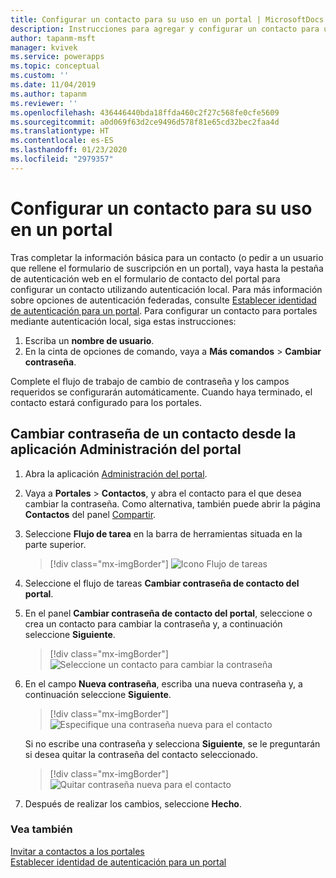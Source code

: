 ```yaml
---
title: Configurar un contacto para su uso en un portal | MicrosoftDocs
description: Instrucciones para agregar y configurar un contacto para usarse en un portal.
author: tapanm-msft
manager: kvivek
ms.service: powerapps
ms.topic: conceptual
ms.custom: ''
ms.date: 11/04/2019
ms.author: tapanm
ms.reviewer: ''
ms.openlocfilehash: 436446440bda18ffda460c2f27c568fe0cfe5609
ms.sourcegitcommit: a0d069f63d2ce9496d578f81e65cd32bec2faa4d
ms.translationtype: HT
ms.contentlocale: es-ES
ms.lasthandoff: 01/23/2020
ms.locfileid: "2979357"
---
```

# <a name="configure-a-contact-for-use-on-a-portal"></a>Configurar un contacto para su uso en un portal

Tras completar la información básica para un contacto (o pedir a un usuario que rellene el formulario de suscripción en un portal), vaya hasta la pestaña de autenticación web en el formulario de contacto del portal para configurar un contacto utilizando autenticación local. Para más información sobre opciones de autenticación federadas, consulte [Establecer identidad de autenticación para un portal](set-authentication-identity.md). Para configurar un contacto para portales mediante autenticación local, siga estas instrucciones:  

1.  Escriba un **nombre de usuario**.
2.  En la cinta de opciones de comando, vaya a **Más comandos** &gt; **Cambiar contraseña**.

Complete el flujo de trabajo de cambio de contraseña y los campos requeridos se configurarán automáticamente. Cuando haya terminado, el contacto estará configurado para los portales.

## <a name="change-password-for-a-contact-from-portal-management-app"></a>Cambiar contraseña de un contacto desde la aplicación Administración del portal

1.  Abra la aplicación [Administración del portal](configure-portal.md).

2.  Vaya a **Portales** > **Contactos**, y abra el contacto para el que desea cambiar la contraseña.
    Como alternativa, también puede abrir la página **Contactos** del panel [Compartir](../manage-existing-portals.md#share). 

3.  Seleccione **Flujo de tarea** en la barra de herramientas situada en la parte superior.

    > [!div class="mx-imgBorder"]
    > ![Icono Flujo de tareas](../media/task-flow.png "Icono Flujo de tareas")

4.  Seleccione el flujo de tareas **Cambiar contraseña de contacto del portal**.

5.  En el panel **Cambiar contraseña de contacto del portal**, seleccione o crea un contacto para cambiar la contraseña y, a continuación seleccione **Siguiente**.

    > [!div class="mx-imgBorder"]
    > ![Seleccione un contacto para cambiar la contraseña](../media/change-password-select-contact.png "Seleccione un contacto para cambiar la contraseña")

6.  En el campo **Nueva contraseña**, escriba una nueva contraseña y, a continuación seleccione **Siguiente**.

    > [!div class="mx-imgBorder"]
    > ![Especifique una contraseña nueva para el contacto](../media/change-password-new-password.png "Especifique una contraseña nueva para el contacto")

    Si no escribe una contraseña y selecciona **Siguiente**, se le preguntarán si desea quitar la contraseña del contacto seleccionado.

    > [!div class="mx-imgBorder"]
    > ![Quitar contraseña nueva para el contacto](../media/change-password-remove-password.png "Quitar contraseña nueva para el contacto")

7.  Después de realizar los cambios, seleccione **Hecho**.


### <a name="see-also"></a>Vea también
[Invitar a contactos a los portales](invite-contacts.md)  
[Establecer identidad de autenticación para un portal](set-authentication-identity.md)  